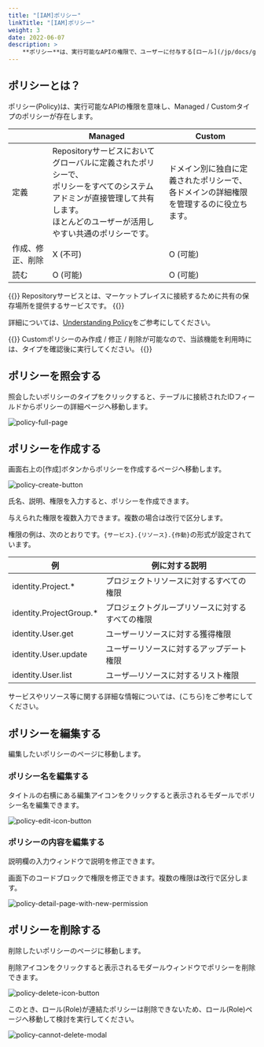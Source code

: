 ```yaml
---
title: "[IAM]ポリシー"
linkTitle: "[IAM]ポリシー"
weight: 3
date: 2022-06-07
description: >
    **ポリシー**は、実行可能なAPIの権限で、ユーザーに付与する[ロール](/jp/docs/guides/administration/iam-role)を作成時に使用します。
---
```


## ポリシーとは？

ポリシー(Policy)は、実行可能なAPIの権限を意味し、Managed / Customタイプのポリシーが存在します。

|            | Managed                                                                                                                | Custom                                                          |
|------------|------------------------------------------------------------------------------------------------------------------------|-----------------------------------------------------------------|
| 定義         | Repositoryサービスにおいてグローバルに定義されたポリシーで、<br />ポリシーをすべてのシステムアドミンが直接管理して共有します。<br />ほとんどのユーザーが活用しやすい共通のポリシーです。| ドメイン別に独自に定義されたポリシーで、<br />各ドメインの詳細権限を管理するのに役立ちます。 |
| 作成、修正、削除 | X (不可)                                                                                                                | O (可能)                                                          |
| 読む         | O (可能)                                                                                                                 | O (可能)                                                          |

{{<alert>}}
Repositoryサービスとは、マーケットプレイスに接続するために共有の保存場所を提供するサービスです。
{{</alert>}}

詳細については、[Understanding Policy](/jp/docs/concepts/identity/rbac/understanding-policy)をご参考にしてください。


{{<alert>}}
Customポリシーのみ作成 / 修正 / 削除が可能なので、当該機能を利用時には、タイプを確認後に実行してください。
{{</alert>}}

## ポリシーを照会する

照会したいポリシーのタイプをクリックすると、テーブルに接続されたIDフィールドからポリシーの詳細ページへ移動します。

![policy-full-page](/jp/docs/guides/administration/iam-policy-img/policy-full-page.png)

## ポリシーを作成する

画面右上の[作成]ボタンからポリシーを作成するページへ移動します。

![policy-create-button](/jp/docs/guides/administration/iam-policy-img/policy-create-button.png)

氏名、説明、権限を入力すると、ポリシーを作成できます。

与えられた権限を複数入力できます。複数の場合は改行で区分します。

権限の例は、次のとおりです。`{サービス}.{リソース}.{作動}`の形式が設定されています。

| 例                      | 例に対する説明                  |
|-------------------------|----------------------------|
| identity.Project.*      | プロジェクトリソースに対するすべての権限      |
| identity.ProjectGroup.* | プロジェクトグループリソースに対するすべての権限 |
| identity.User.get       | ユーザーリソースに対する獲得権限        |
| identity.User.update    | ユーザーリソースに対するアップデート権限     |
| identity.User.list      | ユーザ―リソースに対するリスト権限       |

サービスやリソース等に関する詳細な情報については、(こちら)をご参考にしてください。

## ポリシーを編集する

編集したいポリシーのページに移動します。

### ポリシー名を編集する

タイトルの右横にある編集アイコンをクリックすると表示されるモダールでポリシー名を編集できます。

![policy-edit-icon-button](/jp/docs/guides/administration/iam-policy-img/policy-edit-icon-button.png)

### ポリシーの内容を編集する

説明欄の入力ウィンドウで説明を修正できます。

画面下のコードブロックで権限を修正できます。複数の権限は改行で区分します。

![policy-detail-page-with-new-permission](/jp/docs/guides/administration/iam-policy-img/policy-detail-page-with-new-permission.png)

## ポリシーを削除する

削除したいポリシーのページに移動します。

削除アイコンをクリックすると表示されるモダールウィンドウでポリシーを削除できます。

![policy-delete-icon-button](/jp/docs/guides/administration/iam-policy-img/policy-delete-icon-button.png)

このとき、ロール(Role)が連結たポリシーは削除できないため、ロール(Role)ページへ移動して検討を実行してください。

![policy-cannot-delete-modal](/jp/docs/guides/administration/iam-policy-img/policy-cannot-delete-modal.png)
